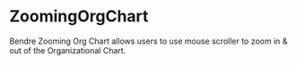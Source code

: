 # ZoomingOrgChart
Bendre Zooming Org Chart allows users to use mouse scroller to zoom in &amp; out of the Organizational Chart. 
